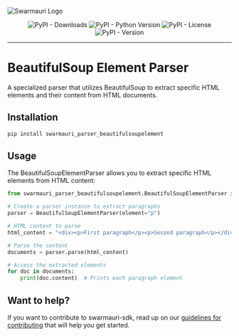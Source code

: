 ![Swarmauri Logo](https://res.cloudinary.com/dbjmpekvl/image/upload/v1730099724/Swarmauri-logo-lockup-2048x757_hww01w.png)

<div align="center">

![PyPI - Downloads](https://img.shields.io/pypi/dm/swarmauri_parser_beautifulsoupelement)
![PyPI - Python Version](https://img.shields.io/pypi/pyversions/swarmauri_parser_beautifulsoupelement)
![PyPI - License](https://img.shields.io/pypi/l/swarmauri_parser_beautifulsoupelement)
![PyPI - Version](https://img.shields.io/pypi/v/swarmauri_parser_beautifulsoupelement?label=swarmauri_parser_beautifulsoupelement&color=green)

</div>

---

# BeautifulSoup Element Parser

A specialized parser that utilizes BeautifulSoup to extract specific HTML elements and their content from HTML documents.

## Installation

```bash
pip install swarmauri_parser_beautifulsoupelement
```

## Usage

The BeautifulSoupElementParser allows you to extract specific HTML elements from HTML content:

```python
from swarmauri_parser_beautifulsoupelement.BeautifulSoupElementParser import BeautifulSoupElementParser

# Create a parser instance to extract paragraphs
parser = BeautifulSoupElementParser(element="p")

# HTML content to parse
html_content = "<div><p>First paragraph</p><p>Second paragraph</p></div>"

# Parse the content
documents = parser.parse(html_content)

# Access the extracted elements
for doc in documents:
    print(doc.content)  # Prints each paragraph element
```

## Want to help?

If you want to contribute to swarmauri-sdk, read up on our [guidelines for contributing](https://github.com/swarmauri/swarmauri-sdk/blob/master/contributing.md) that will help you get started.
